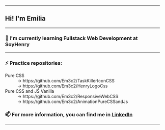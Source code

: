 
<hr/>
<h2> Hi! I'm Emilia</h2>
<hr/>
<div>
  <h3> 🌱  I'm currently learning Fullstack Web Development at SoyHenry</h3>
<hr/>
  <h3> ⚡  Practice repositories:</h3></li> 
        <div> 
            <dl>
                <dt>Pure CSS</dt>
                <dd>-> https://github.com/Em3c2/TaskKillerIconCSS</dd>
                <dd>-> https://github.com/Em3c2/HenryLogoCss</dd>
                <dt>Pure CSS and JS Vanilla</dt>
                <dd>-> https://github.com/Em3c2/ResponsiveWebCSS</dd>
                <dd>-> https://github.com/Em3c2/AnimationPureCSSandJs</dd>
            </dl>
        </div>
    <h3> 📫  For more information, you can find me in <a href="https://www.linkedin.com/in/em3c2">LinkedIn</a></h3>
</div>
<hr/>


<!--
**Em3c2/Em3c2** is a ✨ _special_ ✨ repository because its `README.md` (this file) appears on your GitHub profile.

Here are some ideas to get you started:

- 🔭 I’m currently working on ...
- 🌱 I’m currently learning ...
- 👯 I’m looking to collaborate on ...
- 🤔 I’m looking for help with ...
- 💬 Ask me about ...
- 📫 How to reach me: ...
- 😄 Pronouns: ...
- ⚡ Fun fact: ...
-->
